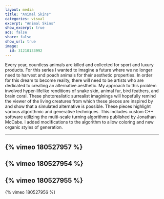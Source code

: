 ```yaml
---
layout: media
title: "Animal Skins"
categories: visual
excerpt: "Animal Skins"
show_excerpt: true
ads: false
share: false
show_url: true
image:
  id: 31210133992
---
```


Every year, countless animals are killed and collected for sport and luxury products. For this series I wanted to imagine a future where we no longer need to harvest and poach animals for their aesthetic properties. In order for this dream to become reality, there will need to be artists who are dedicated to creating an alternative aesthetic. My approach to this problem involved hyper-lifelike renditions of snake skin, animal fur, bird feathers, and brain coral. These photorealistic surrealist imaginings will hopefully remind the viewer of the living creatures from which these pieces are inspired by and show that a simulated alternative is possible. These pieces highlight various algorithmic and generative techniques. This includes custom C++ software utilizing the multi-scale turning algorithms published by Jonathan McCabe. I added modifications to the algorithm to allow coloring and new organic styles of generation.

-----

{% vimeo 180527957 %}
-----

{% vimeo 180527954 %}
-----

{% vimeo 180527955 %}
-----

{% vimeo 180527956 %}
